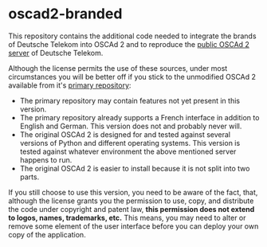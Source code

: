 oscad2-branded
==============

This repository contains the additional code needed to integrate the
brands of Deutsche Telekom into OSCAd 2 and to reproduce the
[public OSCAd 2 server](http://opensource.telekom.net/oscad) of
Deutsche Telekom.

Although the license permits the use of these sources, under most
circumstances you will be better off if you stick to the unmodified
OSCAd 2 available from it's
[primary repository](http://github.com/AmadeusITGroup/oscad):  

 * The primary repository may contain features not yet present in this
   version. 
 * The primary repository already supports a French interface in
   addition to English and German. This version does not and probably
   never will.
 * The original OSCAd 2 is designed for and tested against several
   versions of Python and different operating systems.  This version
   is tested against whatever environment the above mentioned server
   happens to run.
 * The original OSCAd 2 is easier to install because it is not split
   into two parts.

If you still choose to use this version, you need to be aware of the
fact, that, although the license grants you the permission to use,
copy, and distribute the code under copyright and patent law,
**this permission does not extend to logos, names, trademarks, etc.**
This means, you may need to alter or remove some element of the user
interface before you can deploy your own copy of the application.

